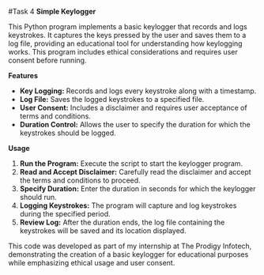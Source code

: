 #Task 4
<b>Simple Keylogger</b>

This Python program implements a basic keylogger that records and logs keystrokes. It captures the keys pressed by the user and saves them to a log file, providing an educational tool for understanding how keylogging works. This program includes ethical considerations and requires user consent before running.

<b>Features</b>

- <b>Key Logging:</b> Records and logs every keystroke along with a timestamp.
- <b>Log File:</b> Saves the logged keystrokes to a specified file.
- <b>User Consent:</b> Includes a disclaimer and requires user acceptance of terms and conditions.
- <b>Duration Control:</b> Allows the user to specify the duration for which the keystrokes should be logged.

<b>Usage</b>

1. <b>Run the Program:</b> Execute the script to start the keylogger program.
2. <b>Read and Accept Disclaimer:</b> Carefully read the disclaimer and accept the terms and conditions to proceed.
3. <b>Specify Duration:</b> Enter the duration in seconds for which the keylogger should run.
4. <b>Logging Keystrokes:</b> The program will capture and log keystrokes during the specified period.
5. <b>Review Log:</b> After the duration ends, the log file containing the keystrokes will be saved and its location displayed.

This code was developed as part of my internship at The Prodigy Infotech, demonstrating the creation of a basic keylogger for educational purposes while emphasizing ethical usage and user consent.
